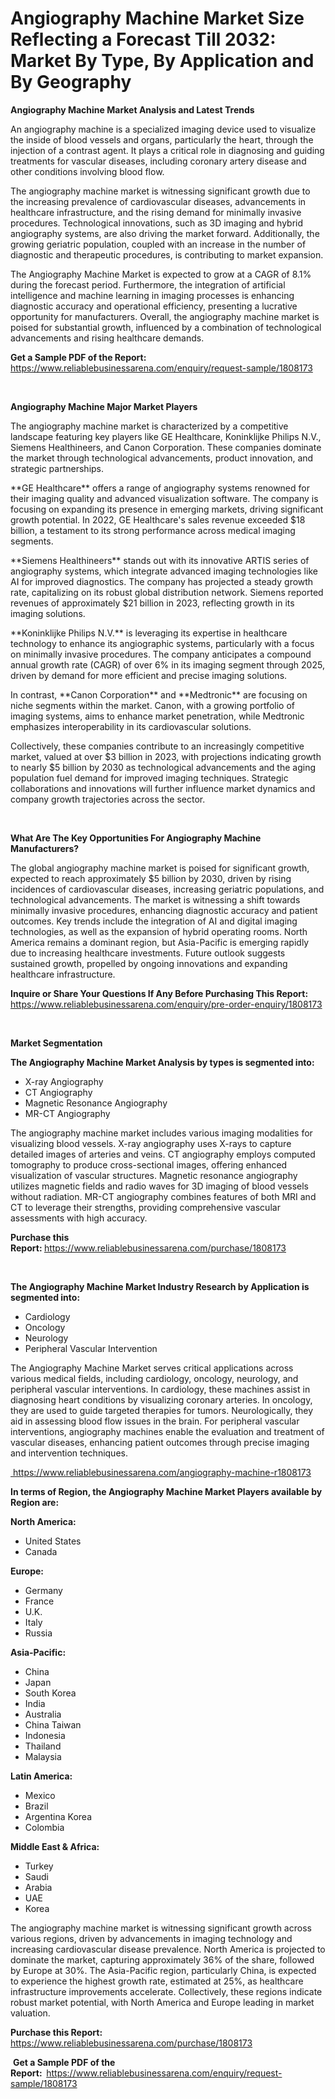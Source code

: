 <p><h1>Angiography Machine Market Size Reflecting a Forecast Till 2032: Market By Type, By Application and By Geography</h1></p><p><strong>Angiography Machine Market Analysis and Latest Trends</strong></p>
<p><p>An angiography machine is a specialized imaging device used to visualize the inside of blood vessels and organs, particularly the heart, through the injection of a contrast agent. It plays a critical role in diagnosing and guiding treatments for vascular diseases, including coronary artery disease and other conditions involving blood flow. </p><p>The angiography machine market is witnessing significant growth due to the increasing prevalence of cardiovascular diseases, advancements in healthcare infrastructure, and the rising demand for minimally invasive procedures. Technological innovations, such as 3D imaging and hybrid angiography systems, are also driving the market forward. Additionally, the growing geriatric population, coupled with an increase in the number of diagnostic and therapeutic procedures, is contributing to market expansion.</p><p>The Angiography Machine Market is expected to grow at a CAGR of 8.1% during the forecast period. Furthermore, the integration of artificial intelligence and machine learning in imaging processes is enhancing diagnostic accuracy and operational efficiency, presenting a lucrative opportunity for manufacturers. Overall, the angiography machine market is poised for substantial growth, influenced by a combination of technological advancements and rising healthcare demands.</p></p>
<p><strong>Get a Sample PDF of the Report:&nbsp;</strong> <a href="https://www.reliablebusinessarena.com/enquiry/request-sample/1808173?utm_campaign=3543&utm_medium=2&utm_source=Github&utm_content=ia&utm_term=16042025&utm_id=angiography-machine">https://www.reliablebusinessarena.com/enquiry/request-sample/1808173</a></p>
<p>&nbsp;</p>
<p><strong>Angiography Machine Major Market Players</strong></p>
<p><p>The angiography machine market is characterized by a competitive landscape featuring key players like GE Healthcare, Koninklijke Philips N.V., Siemens Healthineers, and Canon Corporation. These companies dominate the market through technological advancements, product innovation, and strategic partnerships.</p><p>**GE Healthcare** offers a range of angiography systems renowned for their imaging quality and advanced visualization software. The company is focusing on expanding its presence in emerging markets, driving significant growth potential. In 2022, GE Healthcare's sales revenue exceeded $18 billion, a testament to its strong performance across medical imaging segments.</p><p>**Siemens Healthineers** stands out with its innovative ARTIS series of angiography systems, which integrate advanced imaging technologies like AI for improved diagnostics. The company has projected a steady growth rate, capitalizing on its robust global distribution network. Siemens reported revenues of approximately $21 billion in 2023, reflecting growth in its imaging solutions.</p><p>**Koninklijke Philips N.V.** is leveraging its expertise in healthcare technology to enhance its angiographic systems, particularly with a focus on minimally invasive procedures. The company anticipates a compound annual growth rate (CAGR) of over 6% in its imaging segment through 2025, driven by demand for more efficient and precise imaging solutions.</p><p>In contrast, **Canon Corporation** and **Medtronic** are focusing on niche segments within the market. Canon, with a growing portfolio of imaging systems, aims to enhance market penetration, while Medtronic emphasizes interoperability in its cardiovascular solutions. </p><p>Collectively, these companies contribute to an increasingly competitive market, valued at over $3 billion in 2023, with projections indicating growth to nearly $5 billion by 2030 as technological advancements and the aging population fuel demand for improved imaging techniques. Strategic collaborations and innovations will further influence market dynamics and company growth trajectories across the sector.</p></p>
<p>&nbsp;</p>
<p><strong>What Are The Key Opportunities For Angiography Machine Manufacturers?</strong></p>
<p><p>The global angiography machine market is poised for significant growth, expected to reach approximately $5 billion by 2030, driven by rising incidences of cardiovascular diseases, increasing geriatric populations, and technological advancements. The market is witnessing a shift towards minimally invasive procedures, enhancing diagnostic accuracy and patient outcomes. Key trends include the integration of AI and digital imaging technologies, as well as the expansion of hybrid operating rooms. North America remains a dominant region, but Asia-Pacific is emerging rapidly due to increasing healthcare investments. Future outlook suggests sustained growth, propelled by ongoing innovations and expanding healthcare infrastructure.</p></p>
<p><strong>Inquire or Share Your Questions If Any Before Purchasing This Report:</strong> <a href="https://www.reliablebusinessarena.com/enquiry/pre-order-enquiry/1808173?utm_campaign=3543&utm_medium=2&utm_source=Github&utm_content=ia&utm_term=16042025&utm_id=angiography-machine">https://www.reliablebusinessarena.com/enquiry/pre-order-enquiry/1808173</a></p>
<p>&nbsp;</p>
<p><strong>Market Segmentation</strong></p>
<p><strong>The Angiography Machine Market Analysis by types is segmented into:</strong></p>
<p><ul><li>X-ray Angiography</li><li>CT Angiography</li><li>Magnetic Resonance Angiography</li><li>MR-CT Angiography</li></ul></p>
<p><p>The angiography machine market includes various imaging modalities for visualizing blood vessels. X-ray angiography uses X-rays to capture detailed images of arteries and veins. CT angiography employs computed tomography to produce cross-sectional images, offering enhanced visualization of vascular structures. Magnetic resonance angiography utilizes magnetic fields and radio waves for 3D imaging of blood vessels without radiation. MR-CT angiography combines features of both MRI and CT to leverage their strengths, providing comprehensive vascular assessments with high accuracy.</p></p>
<p><strong>Purchase this Report:&nbsp;</strong><a href="https://www.reliablebusinessarena.com/purchase/1808173?utm_campaign=3543&utm_medium=2&utm_source=Github&utm_content=ia&utm_term=16042025&utm_id=angiography-machine">https://www.reliablebusinessarena.com/purchase/1808173</a></p>
<p>&nbsp;</p>
<p><strong>The Angiography Machine Market Industry Research by Application is segmented into:</strong></p>
<p><ul><li>Cardiology</li><li>Oncology</li><li>Neurology</li><li>Peripheral Vascular Intervention</li></ul></p>
<p><p>The Angiography Machine Market serves critical applications across various medical fields, including cardiology, oncology, neurology, and peripheral vascular interventions. In cardiology, these machines assist in diagnosing heart conditions by visualizing coronary arteries. In oncology, they are used to guide targeted therapies for tumors. Neurologically, they aid in assessing blood flow issues in the brain. For peripheral vascular interventions, angiography machines enable the evaluation and treatment of vascular diseases, enhancing patient outcomes through precise imaging and intervention techniques.</p></p>
<p><a href="https://www.reliablebusinessarena.com/angiography-machine-r1808173?utm_campaign=3543&utm_medium=2&utm_source=Github&utm_content=ia&utm_term=16042025&utm_id=angiography-machine">&nbsp;https://www.reliablebusinessarena.com/angiography-machine-r1808173</a></p>
<p><strong>In terms of Region, the Angiography Machine Market Players available by Region are:</strong></p>
<p>
    <p> <strong> North America: </strong>
        <ul>
            <li>United States</li>
            <li>Canada</li>
        </ul>
        </p> 
    <p> <strong> Europe: </strong>
        <ul>
            <li>Germany</li>
            <li>France</li>
            <li>U.K.</li>
            <li>Italy</li>
            <li>Russia</li>
        </ul>
        </p> 
    <p> <strong> Asia-Pacific: </strong>
        <ul>
            <li>China</li>
            <li>Japan</li>
            <li>South Korea</li>
            <li>India</li>
            <li>Australia</li>
            <li>China Taiwan</li>
            <li>Indonesia</li>
            <li>Thailand</li>
            <li>Malaysia</li>
        </ul>
        </p> 
    <p> <strong> Latin America: </strong>
        <ul>
            <li>Mexico</li>
            <li>Brazil</li>
            <li>Argentina Korea</li>
            <li>Colombia</li>
        </ul>
        </p> 
    <p> <strong> Middle East & Africa: </strong>
        <ul>
            <li>Turkey</li>
            <li>Saudi</li>
            <li>Arabia</li>
            <li>UAE</li>
            <li>Korea</li>
        </ul>
    </p>
    </p>
<p><p>The angiography machine market is witnessing significant growth across various regions, driven by advancements in imaging technology and increasing cardiovascular disease prevalence. North America is projected to dominate the market, capturing approximately 36% of the share, followed by Europe at 30%. The Asia-Pacific region, particularly China, is expected to experience the highest growth rate, estimated at 25%, as healthcare infrastructure improvements accelerate. Collectively, these regions indicate robust market potential, with North America and Europe leading in market valuation.</p></p>
<p><strong>Purchase this Report: </strong><a href="https://www.reliablebusinessarena.com/purchase/1808173?utm_campaign=3543&utm_medium=2&utm_source=Github&utm_content=ia&utm_term=16042025&utm_id=angiography-machine">https://www.reliablebusinessarena.com/purchase/1808173</a></p>
<p>&nbsp;<strong>Get a Sample PDF of the Report:&nbsp;&nbsp;</strong><a href="https://www.reliablebusinessarena.com/enquiry/request-sample/1808173?utm_campaign=3543&utm_medium=2&utm_source=Github&utm_content=ia&utm_term=16042025&utm_id=angiography-machine">https://www.reliablebusinessarena.com/enquiry/request-sample/1808173</a></p>
<p><strong></strong></p>
<p><p></p><p></p><p></p></p>